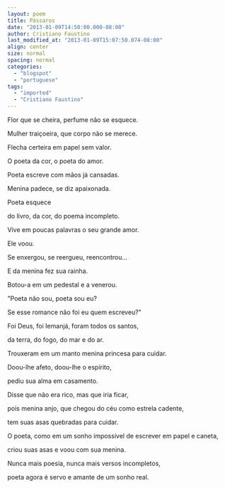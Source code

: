```yaml
---
layout: poem
title: Pássaros
date: "2013-01-09T14:50:00.000-08:00"
author: Cristiano Faustino
last_modified_at: "2013-01-09T15:07:50.074-08:00"
align: center
size: normal
spacing: normal
categories:
  - "blogspot"
  - "portuguese"
tags:
  - "imported"
  - "Cristiano Faustino"
---
```


Flor que se cheira, perfume não se esquece.

Mulher traiçoeira, que corpo não se merece.

Flecha certeira em papel sem valor.

O poeta da cor, o poeta do amor.

Poeta escreve com mãos já cansadas.

Menina padece, se diz apaixonada.

Poeta esquece

do livro, da cor, do poema incompleto.

Vive em poucas palavras o seu grande amor.

Ele voou.

Se enxergou, se reergueu, reencontrou...

E da menina fez sua rainha.

Botou-a em um pedestal e a venerou.

"Poeta não sou, poeta sou eu?

Se esse romance não foi eu quem escreveu?"

Foi Deus, foi Iemanjá, foram todos os santos,

da terra, do fogo, do mar e do ar.

Trouxeram em um manto menina princesa para cuidar.

Doou-lhe afeto, doou-lhe o espírito,

pediu sua alma em casamento.

Disse que não era rico, mas que iria ficar,

pois menina anjo, que chegou do céu como estrela cadente,

tem suas asas quebradas para cuidar.

O poeta, como em um sonho impossível de escrever em papel e caneta,

criou suas asas e voou com sua menina.

Nunca mais poesia, nunca mais versos incompletos,

poeta agora é servo e amante de um sonho real.